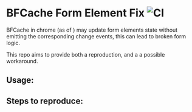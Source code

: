# BFCache Form Element Fix ![CI](https://github.com/stefanpenner/bfcache-form-element-fix/workflows/CI/badge.svg)

BFCache in chrome (as of <???>) may update form elements state without
emitting the corresponding change events, this can lead to broken form logic.

This repo aims to provide both a reproduction, and a a possible workaround.

## Usage:

## Steps to reproduce:
